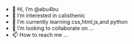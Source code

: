 - 👋 Hi, I’m @abu4bu
- 👀 I’m interested in calisthenic
- 🌱 I’m currently learning css,html,js,and python
- 💞️ I’m looking to collaborate on ...
- 📫 How to reach me ...

<!---
abu4bu/abu4bu is a ✨ special ✨ repository because its `README.md` (this file) appears on your GitHub profile.
You can click the Preview link to take a look at your changes.
--->
